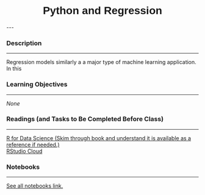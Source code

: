 <h1  style="font-family:  Verdana,  Geneva,  sans-serif;  text-align:center">Python  and  Regression  </h1> 
--- 
 
###  Description 
--- 
 
Regression  models  similarly  a  a  major  type  of  machine  learning  application.    In  this   
 
###  Learning  Objectives 
---   
 
*None* 
 
###  Readings  (and  Tasks  to  Be  Completed  Before  Class) 
--- 
 
[R  for  Data  Science  (Skim  through  book  and  understand  it  is  available  as  a  reference  if  needed.)](https://r4ds.had.co.nz)<br>[RStudio  Cloud](https://rstudio.cloud) 
 
###  Notebooks 
--- 
[See  all  notebooks  link.](https://rpi.analyticsdojo.com/notebooks/index.html) 

